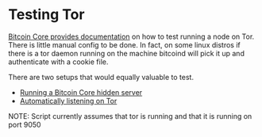 # Testing Tor

[Bitcoin Core provides documentation](https://github.com/bitcoin/bitcoin/blob/master/doc/tor.md) on how to test running a node on Tor. There is little manual config to be done. In fact, on some linux distros if there is a tor daemon running on the machine bitcoind will pick it up and authenticate with a cookie file.

There are two setups that would equally valuable to test.
  - [Running a Bitcoin Core hidden server](https://github.com/bitcoin/bitcoin/blob/master/doc/tor.md#2-run-a-bitcoin-core-hidden-server)
  - [Automatically listening on Tor](https://github.com/bitcoin/bitcoin/blob/master/doc/tor.md#3-automatically-listen-on-tor)

NOTE: Script currently assumes that tor is running and that it is running on port 9050

